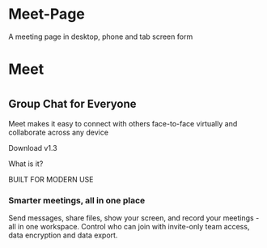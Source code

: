 # Meet-Page
A meeting page in desktop, phone and tab screen form

<body>
<h1>Meet</h1>
<h1 style="background-color:Blue;">
  
<h2>Group Chat for Everyone</h2>

 <p>Meet makes it easy to connect with others face-to-face virtually and collaborate across any device</p>
 
 <p>Download v1.3</p>
 
 <p>What is it?</p>
  
  <p>BUILT FOR MODERN USE</p>
  
 <h3>Smarter meetings, all in one place</h3>
  <p>Send messages, share files, show your screen, and record your meetings - all in one workspace. Control who can join with invite-only team access, data encryption and data export.</p>
  
</body>

